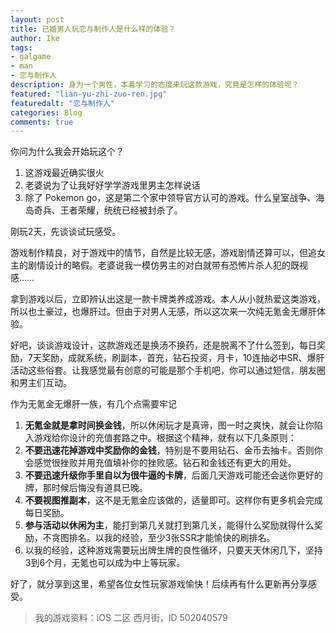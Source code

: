 ```yaml
---
layout: post
title: 已婚男人玩恋与制作人是什么样的体验？
author: Ike
tags: 
- galgame
- man
- 恋与制作人
description: 身为一个男性，本着学习的态度来玩这款游戏，究竟是怎样的体验呢？
featured: "lian-yu-zhi-zuo-ren.jpg"
featuredalt: "恋与制作人"
categories: Blog
comments: true
---
```


你问为什么我会开始玩这个？

1. 这游戏最近确实很火
2. 老婆说为了让我好好学学游戏里男主怎样说话
3. 除了 Pokemon go，这是第二个家中领导官方认可的游戏。什么皇室战争、海岛奇兵、王者荣耀，统统已经被封杀了。

刚玩2天，先谈谈试玩感受。

游戏制作精良，对于游戏中的情节，自然是比较无感，游戏剧情还算可以，但追女主的剧情设计的略假。老婆说我一模仿男主的对白就带有恐怖片杀人犯的既视感……

拿到游戏以后，立即辨认出这是一款卡牌类养成游戏。本人从小就热爱这类游戏，所以也土豪过，也爆肝过。但由于对男人无感，所以这次来一次纯无氪金无爆肝体验。

好吧，谈谈游戏设计，这款游戏还是换汤不换药，还是脱离不了什么签到，每日奖励，7天奖励，成就系统，刷副本，首充，钻石投资，月卡，10连抽必中SR、爆肝活动这些俗套。让我感觉最有创意的可能是那个手机吧，你可以通过短信，朋友圈和男主们互动。

作为无氪金无爆肝一族，有几个点需要牢记

1. **无氪金就是拿时间换金钱**，所以休闲玩才是真谛，图一时之爽快，就会让你陷入游戏给你设计的充值套路之中。根据这个精神，就有以下几条原则：
2. **不要迅速花掉游戏中奖励你的金钱**，特别是不要用钻石、金币去抽卡。否则你会感觉很挫败并用充值填补你的挫败感。钻石和金钱还有更大的用处。
3. **不要迅速升级你手里自以为很牛逼的卡牌**，后面几天游戏可能还会送你更好的牌，那时候后悔没有道具已晚。
4. **不要视图推副本**，这不是无氪金应该做的，适量即可。这样你有更多机会完成每日奖励。
5. **参与活动以休闲为主**，能打到第几关就打到第几关，能得什么奖励就得什么奖励，不贪图排名。以我的经验，至少3张SSR才能愉快的刷排名。
6. 以我的经验，这种游戏需要玩出牌生牌的良性循环，只要天天休闲几下，坚持3到6个月，无氪也可以成为中上等玩家。

好了，就分享到这里，希望各位女性玩家游戏愉快！后续再有什么更新再分享感受。

> 我的游戏资料：iOS 二区 西月街，ID 502040579
